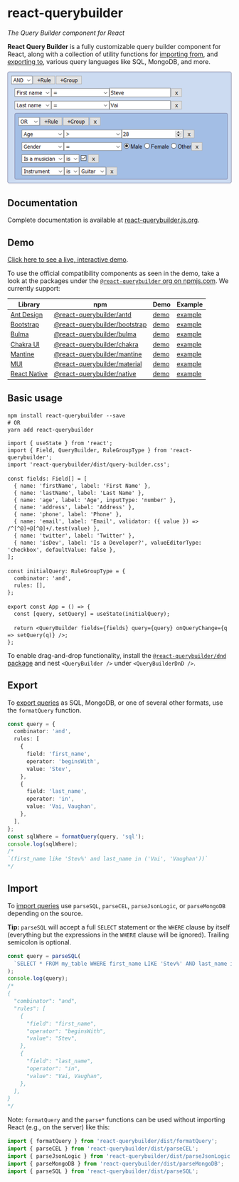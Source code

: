 # react-querybuilder

_The Query Builder component for React_

**React Query Builder** is a fully customizable query builder component for React, along with a collection of utility functions for [importing from](#import), and [exporting to](#export), various query languages like SQL, MongoDB, and more.

![Screenshot](../../_assets/screenshot.png)

## Documentation

Complete documentation is available at [react-querybuilder.js.org](https://react-querybuilder.js.org).

## Demo

[Click here to see a live, interactive demo](https://react-querybuilder.js.org/demo).

To use the official compatibility components as seen in the demo, take a look at the packages under the [`@react-querybuilder` org on npmjs.com](https://www.npmjs.com/org/react-querybuilder). We currently support:

| Library                                  | npm                                                                                          | Demo                                                     | Example                                                                                                       |
| ---------------------------------------- | -------------------------------------------------------------------------------------------- | -------------------------------------------------------- | ------------------------------------------------------------------------------------------------------------- |
| [Ant Design](https://ant.design/)        | [@react-querybuilder/antd](https://www.npmjs.com/package/@react-querybuilder/antd)           | [demo](https://react-querybuilder.js.org/demo/antd)      | [example](https://codesandbox.io/s/github/react-querybuilder/react-querybuilder/tree/main/examples/antd)      |
| [Bootstrap](https://getbootstrap.com/)   | [@react-querybuilder/bootstrap](https://www.npmjs.com/package/@react-querybuilder/bootstrap) | [demo](https://react-querybuilder.js.org/demo/bootstrap) | [example](https://codesandbox.io/s/github/react-querybuilder/react-querybuilder/tree/main/examples/bootstrap) |
| [Bulma](https://bulma.io/)               | [@react-querybuilder/bulma](https://www.npmjs.com/package/@react-querybuilder/bulma)         | [demo](https://react-querybuilder.js.org/demo/bulma)     | [example](https://codesandbox.io/s/github/react-querybuilder/react-querybuilder/tree/main/examples/bulma)     |
| [Chakra UI](https://chakra-ui.com/)      | [@react-querybuilder/chakra](https://www.npmjs.com/package/@react-querybuilder/chakra)       | [demo](https://react-querybuilder.js.org/demo/chakra)    | [example](https://codesandbox.io/s/github/react-querybuilder/react-querybuilder/tree/main/examples/chakra)    |
| [Mantine](https://mantine.dev/)          | [@react-querybuilder/mantine](https://www.npmjs.com/package/@react-querybuilder/mantine)     | [demo](https://react-querybuilder.js.org/demo/mantine)   | [example](https://codesandbox.io/s/github/react-querybuilder/react-querybuilder/tree/main/examples/mantine)   |
| [MUI](https://mui.com/)                  | [@react-querybuilder/material](https://www.npmjs.com/package/@react-querybuilder/material)   | [demo](https://react-querybuilder.js.org/demo/material)  | [example](https://codesandbox.io/s/github/react-querybuilder/react-querybuilder/tree/main/examples/material)  |
| [React Native](https://reactnative.dev/) | [@react-querybuilder/native](https://www.npmjs.com/package/@react-querybuilder/native)       | [demo](https://react-querybuilder.js.org/demo/native)    | [example](https://codesandbox.io/s/github/react-querybuilder/react-querybuilder/tree/main/examples/native)    |

## Basic usage

```shell
npm install react-querybuilder --save
# OR
yarn add react-querybuilder
```

```tsx
import { useState } from 'react';
import { Field, QueryBuilder, RuleGroupType } from 'react-querybuilder';
import 'react-querybuilder/dist/query-builder.css';

const fields: Field[] = [
  { name: 'firstName', label: 'First Name' },
  { name: 'lastName', label: 'Last Name' },
  { name: 'age', label: 'Age', inputType: 'number' },
  { name: 'address', label: 'Address' },
  { name: 'phone', label: 'Phone' },
  { name: 'email', label: 'Email', validator: ({ value }) => /^[^@]+@[^@]+/.test(value) },
  { name: 'twitter', label: 'Twitter' },
  { name: 'isDev', label: 'Is a Developer?', valueEditorType: 'checkbox', defaultValue: false },
];

const initialQuery: RuleGroupType = {
  combinator: 'and',
  rules: [],
};

export const App = () => {
  const [query, setQuery] = useState(initialQuery);

  return <QueryBuilder fields={fields} query={query} onQueryChange={q => setQuery(q)} />;
};
```

To enable drag-and-drop functionality, install the [`@react-querybuilder/dnd` package](https://www.npmjs.com/package/@react-querybuilder/) and nest `<QueryBuilder />` under `<QueryBuilderDnD />`.

## Export

To [export queries](https://react-querybuilder.js.org/docs/api/export) as SQL, MongoDB, or one of several other formats, use the `formatQuery` function.

```ts
const query = {
  combinator: 'and',
  rules: [
    {
      field: 'first_name',
      operator: 'beginsWith',
      value: 'Stev',
    },
    {
      field: 'last_name',
      operator: 'in',
      value: 'Vai, Vaughan',
    },
  ],
};
const sqlWhere = formatQuery(query, 'sql');
console.log(sqlWhere);
/*
`(first_name like 'Stev%' and last_name in ('Vai', 'Vaughan'))`
*/
```

## Import

To [import queries](https://react-querybuilder.js.org/docs/api/import) use `parseSQL`, `parseCEL`, `parseJsonLogic`, or `parseMongoDB` depending on the source.

**Tip:** `parseSQL` will accept a full `SELECT` statement or the `WHERE` clause by itself (everything but the expressions in the `WHERE` clause will be ignored). Trailing semicolon is optional.

```ts
const query = parseSQL(
  `SELECT * FROM my_table WHERE first_name LIKE 'Stev%' AND last_name in ('Vai', 'Vaughan')`
);
console.log(query);
/*
{
  "combinator": "and",
  "rules": [
    {
      "field": "first_name",
      "operator": "beginsWith",
      "value": "Stev",
    },
    {
      "field": "last_name",
      "operator": "in",
      "value": "Vai, Vaughan",
    },
  ],
}
*/
```

Note: `formatQuery` and the `parse*` functions can be used without importing React (e.g., on the server) like this:

```js
import { formatQuery } from 'react-querybuilder/dist/formatQuery';
import { parseCEL } from 'react-querybuilder/dist/parseCEL';
import { parseJsonLogic } from 'react-querybuilder/dist/parseJsonLogic';
import { parseMongoDB } from 'react-querybuilder/dist/parseMongoDB';
import { parseSQL } from 'react-querybuilder/dist/parseSQL';
```

